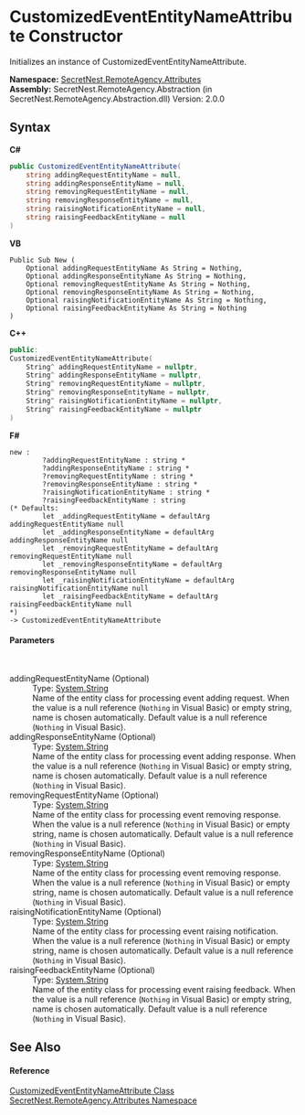 # CustomizedEventEntityNameAttribute Constructor 
 

Initializes an instance of CustomizedEventEntityNameAttribute.

**Namespace:**&nbsp;<a href="N_SecretNest_RemoteAgency_Attributes">SecretNest.RemoteAgency.Attributes</a><br />**Assembly:**&nbsp;SecretNest.RemoteAgency.Abstraction (in SecretNest.RemoteAgency.Abstraction.dll) Version: 2.0.0

## Syntax

**C#**<br />
``` C#
public CustomizedEventEntityNameAttribute(
	string addingRequestEntityName = null,
	string addingResponseEntityName = null,
	string removingRequestEntityName = null,
	string removingResponseEntityName = null,
	string raisingNotificationEntityName = null,
	string raisingFeedbackEntityName = null
)
```

**VB**<br />
``` VB
Public Sub New ( 
	Optional addingRequestEntityName As String = Nothing,
	Optional addingResponseEntityName As String = Nothing,
	Optional removingRequestEntityName As String = Nothing,
	Optional removingResponseEntityName As String = Nothing,
	Optional raisingNotificationEntityName As String = Nothing,
	Optional raisingFeedbackEntityName As String = Nothing
)
```

**C++**<br />
``` C++
public:
CustomizedEventEntityNameAttribute(
	String^ addingRequestEntityName = nullptr, 
	String^ addingResponseEntityName = nullptr, 
	String^ removingRequestEntityName = nullptr, 
	String^ removingResponseEntityName = nullptr, 
	String^ raisingNotificationEntityName = nullptr, 
	String^ raisingFeedbackEntityName = nullptr
)
```

**F#**<br />
``` F#
new : 
        ?addingRequestEntityName : string * 
        ?addingResponseEntityName : string * 
        ?removingRequestEntityName : string * 
        ?removingResponseEntityName : string * 
        ?raisingNotificationEntityName : string * 
        ?raisingFeedbackEntityName : string 
(* Defaults:
        let _addingRequestEntityName = defaultArg addingRequestEntityName null
        let _addingResponseEntityName = defaultArg addingResponseEntityName null
        let _removingRequestEntityName = defaultArg removingRequestEntityName null
        let _removingResponseEntityName = defaultArg removingResponseEntityName null
        let _raisingNotificationEntityName = defaultArg raisingNotificationEntityName null
        let _raisingFeedbackEntityName = defaultArg raisingFeedbackEntityName null
*)
-> CustomizedEventEntityNameAttribute
```


#### Parameters
&nbsp;<dl><dt>addingRequestEntityName (Optional)</dt><dd>Type: <a href="https://docs.microsoft.com/dotnet/api/system.string" target="_blank">System.String</a><br />Name of the entity class for processing event adding request. When the value is a null reference (`Nothing` in Visual Basic) or empty string, name is chosen automatically. Default value is a null reference (`Nothing` in Visual Basic).</dd><dt>addingResponseEntityName (Optional)</dt><dd>Type: <a href="https://docs.microsoft.com/dotnet/api/system.string" target="_blank">System.String</a><br />Name of the entity class for processing event adding response. When the value is a null reference (`Nothing` in Visual Basic) or empty string, name is chosen automatically. Default value is a null reference (`Nothing` in Visual Basic).</dd><dt>removingRequestEntityName (Optional)</dt><dd>Type: <a href="https://docs.microsoft.com/dotnet/api/system.string" target="_blank">System.String</a><br />Name of the entity class for processing event removing response. When the value is a null reference (`Nothing` in Visual Basic) or empty string, name is chosen automatically. Default value is a null reference (`Nothing` in Visual Basic).</dd><dt>removingResponseEntityName (Optional)</dt><dd>Type: <a href="https://docs.microsoft.com/dotnet/api/system.string" target="_blank">System.String</a><br />Name of the entity class for processing event removing response. When the value is a null reference (`Nothing` in Visual Basic) or empty string, name is chosen automatically. Default value is a null reference (`Nothing` in Visual Basic).</dd><dt>raisingNotificationEntityName (Optional)</dt><dd>Type: <a href="https://docs.microsoft.com/dotnet/api/system.string" target="_blank">System.String</a><br />Name of the entity class for processing event raising notification. When the value is a null reference (`Nothing` in Visual Basic) or empty string, name is chosen automatically. Default value is a null reference (`Nothing` in Visual Basic).</dd><dt>raisingFeedbackEntityName (Optional)</dt><dd>Type: <a href="https://docs.microsoft.com/dotnet/api/system.string" target="_blank">System.String</a><br />Name of the entity class for processing event raising feedback. When the value is a null reference (`Nothing` in Visual Basic) or empty string, name is chosen automatically. Default value is a null reference (`Nothing` in Visual Basic).</dd></dl>

## See Also


#### Reference
<a href="T_SecretNest_RemoteAgency_Attributes_CustomizedEventEntityNameAttribute">CustomizedEventEntityNameAttribute Class</a><br /><a href="N_SecretNest_RemoteAgency_Attributes">SecretNest.RemoteAgency.Attributes Namespace</a><br />
